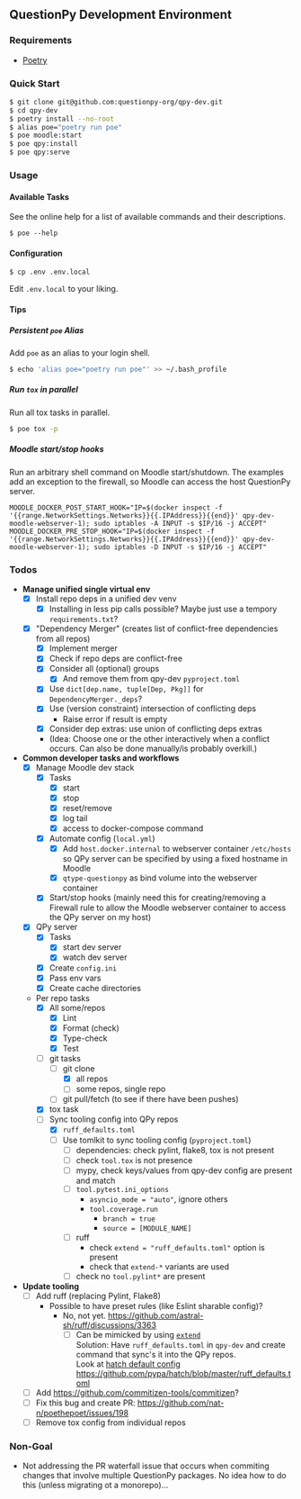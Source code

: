 ## QuestionPy Development Environment

### Requirements

- [Poetry](https://python-poetry.org/docs/#installation)

### Quick Start

```sh
$ git clone git@github.com:questionpy-org/qpy-dev.git
$ cd qpy-dev
$ poetry install --no-root
$ alias poe="poetry run poe"
$ poe moodle:start
$ poe qpy:install
$ poe qpy:serve
```

### Usage

#### Available Tasks

See the online help for a list of available commands and their descriptions.

```
$ poe --help
```

#### Configuration

```
$ cp .env .env.local
```

Edit `.env.local` to your liking.

#### Tips

##### Persistent `poe` Alias

Add `poe` as an alias to your login shell.

```sh
$ echo 'alias poe="poetry run poe"' >> ~/.bash_profile
```

##### Run `tox` in parallel

Run all tox tasks in parallel.

```sh
$ poe tox -p
```

##### Moodle start/stop hooks

Run an arbitrary shell command on Moodle start/shutdown. The examples add an
exception to the firewall, so Moodle can access the host QuestionPy server.

```
MOODLE_DOCKER_POST_START_HOOK="IP=$(docker inspect -f '{{range.NetworkSettings.Networks}}{{.IPAddress}}{{end}}' qpy-dev-moodle-webserver-1); sudo iptables -A INPUT -s $IP/16 -j ACCEPT"
MOODLE_DOCKER_PRE_STOP_HOOK="IP=$(docker inspect -f '{{range.NetworkSettings.Networks}}{{.IPAddress}}{{end}}' qpy-dev-moodle-webserver-1); sudo iptables -D INPUT -s $IP/16 -j ACCEPT"
```

### Todos

- **Manage unified single virtual env**
  - [x] Install repo deps in a unified dev venv
    - [x] Installing in less pip calls possible? Maybe just use a tempory `requirements.txt`?
  - [x] "Dependency Merger" (creates list of conflict-free dependencies from all repos)
      - [x] Implement merger
      - [x] Check if repo deps are conflict-free
      - [x] Consider all (optional) groups
        - [x] And remove them from qpy-dev `pyproject.toml`
      - [x] Use `dict[dep.name, tuple[Dep, Pkg]]` for `DependencyMerger._deps`?
      - [x] Use (version constraint) intersection of conflicting deps
        - Raise error if result is empty
      - [x] Consider dep extras: use union of conflicting deps extras
      - (Idea: Choose one or the other interactively when a conflict occurs. Can also be done manually/is probably overkill.)
- **Common developer tasks and workflows**
  - [x] Manage Moodle dev stack
    - [x] Tasks
      - [x] start
      - [x] stop
      - [x] reset/remove
      - [x] log tail
      - [x] access to docker-compose command
    - [x] Automate config (`local.yml`)
      - [x] Add `host.docker.internal` to webserver container `/etc/hosts` so QPy server can be specified by using a fixed hostname in Moodle
      - [x] `qtype-questionpy` as bind volume into the webserver container
    - [x] Start/stop hooks (mainly need this for creating/removing a Firewall rule to allow the Moodle webserver container to access the QPy server on my host)
  - [x] QPy server
    - [x] Tasks
      - [x] start dev server
      - [x] watch dev server
    - [x] Create `config.ini`
    - [x] Pass env vars
    - [x] Create cache directories
  - Per repo tasks
    - [x] All some/repos
      - [x] Lint
      - [x] Format (check)
      - [x] Type-check
      - [x] Test
    - [ ] git tasks
      - [ ] git clone
        - [x] all repos
        - [ ] some repos, single repo
      - [ ] git pull/fetch (to see if there have been pushes)
    - [x] tox task
    - [ ] Sync tooling config into QPy repos
      - [x] `ruff_defaults.toml`
      - [ ] Use tomlkit to sync tooling config (`pyproject.toml`)
        - [ ] dependencies: check pylint, flake8, tox is not present
        - [ ] check `tool.tox` is not presence
        - [ ] mypy, check keys/values from qpy-dev config are present and match
        - [ ] `tool.pytest.ini_options`
          - `asyncio_mode = "auto"`, ignore others
          - `tool.coverage.run`
            - `branch = true`
            - `source = [MODULE_NAME]`
        - [ ] ruff
          - check `extend = "ruff_defaults.toml"` option is present
          - check that `extend-*` variants are used
        - [ ] check no `tool.pylint*` are present
- **Update tooling**
  - [ ] Add ruff (replacing Pylint, Flake8)
    - Possible to have preset rules (like Eslint sharable config)?  
      - No, not yet. https://github.com/astral-sh/ruff/discussions/3363
        - [ ] Can be mimicked by using [`extend`](https://docs.astral.sh/ruff/settings/#extend)  
          Solution: Have `ruff_defaults.toml` in `qpy-dev` and create command that sync's it into the QPy repos.  
          Look at [hatch default config](https://hatch.pypa.io/latest/config/static-analysis/#default-settings)  
          https://github.com/pypa/hatch/blob/master/ruff_defaults.toml
  - [ ] Add https://github.com/commitizen-tools/commitizen?
  - [ ] Fix this bug and create PR: https://github.com/nat-n/poethepoet/issues/198
  - [ ] Remove tox config from individual repos

### Non-Goal

- Not addressing the PR waterfall issue that occurs when commiting changes that
  involve multiple QuestionPy packages. No idea how to do this (unless
  migrating ot a monorepo)...
